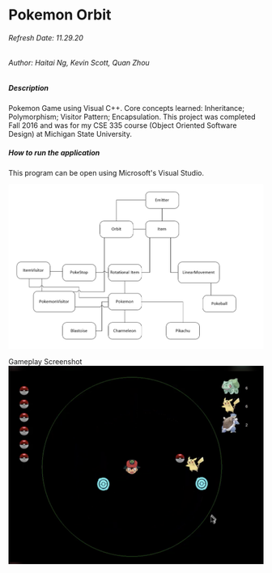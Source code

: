 # Pokemon Orbit
###### Refresh Date: 11.29.20
###### Author: Haitai Ng, Kevin Scott, Quan Zhou


##### Description 
Pokemon Game using Visual C++. Core concepts learned: Inheritance; Polymorphism; Visitor Pattern; Encapsulation. This project was completed Fall 2016 and was for my CSE 335 course (Object Oriented Software Design) at Michigan State University.

##### How to run the application
This program can be open using Microsoft's Visual Studio.

<img src="images/pokemonUML.png">




Gameplay Screenshot 
<img src="images/sampleGameplay.png"> 
